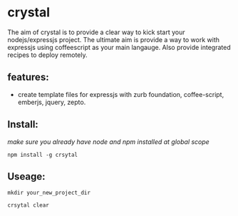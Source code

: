 crystal
=======

The aim of crystal is to provide a clear way to kick start your nodejs/expressjs project. The ultimate aim is provide a way to work with expressjs using coffeescript as your main langauge. Also provide integrated recipes to deploy remotely.

## features:

* create template files for expressjs with zurb foundation, coffee-script, emberjs, jquery, zepto. 

## Install:

*make sure you already have node and npm installed at global scope*

```npm install -g crsytal```

## Useage:

```mkdir your_new_project_dir```

```crsytal clear```
